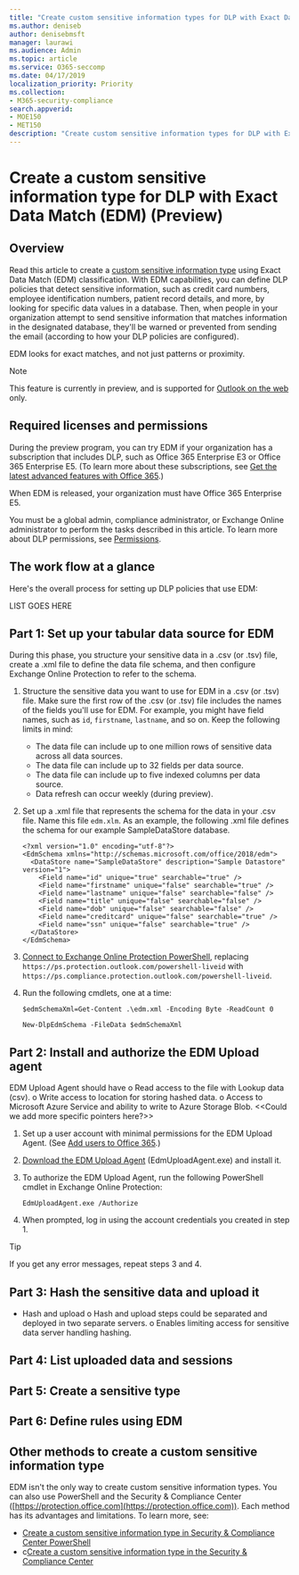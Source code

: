 ```yaml
---
title: "Create custom sensitive information types for DLP with Exact Data Match"
ms.author: deniseb
author: denisebmsft
manager: laurawi
ms.audience: Admin
ms.topic: article
ms.service: O365-seccomp
ms.date: 04/17/2019
localization_priority: Priority
ms.collection: 
- M365-security-compliance
search.appverid: 
- MOE150
- MET150
description: "Create custom sensitive information types for DLP with Exact Data Match."
---
```


# Create a custom sensitive information type for DLP with Exact Data Match (EDM) (Preview)

## Overview

Read this article to create a [custom sensitive information type](custom-sensitive-info-types.md) using Exact Data Match (EDM) classification. With EDM capabilities, you can define DLP policies that detect sensitive information, such as credit card numbers, employee identification numbers, patient record details, and more, by looking for specific data values in a database. Then, when people in your organization attempt to send sensitive information that matches information in the designated database, they'll be warned or prevented from sending the email (according to how your DLP policies are configured).

EDM looks for exact matches, and not just patterns or proximity.    

> [!NOTE]
> This feature is currently in preview, and is supported for [Outlook on the web](https://support.office.com/article/Compare-Outlook-for-PC-Outlook-on-the-web-and-Outlook-for-iOS-Android-b26a7bf5-0ac7-48ba-97af-984e0645dde5) only. 

## Required licenses and permissions

During the preview program, you can try EDM if your organization has a subscription that includes DLP, such as Office 365 Enterprise E3 or Office 365 Enterprise E5. (To learn more about these subscriptions, see [Get the latest advanced features with Office 365](https://products.office.com/business/compare-more-office-365-for-business-plans).)

When EDM is released, your organization must have Office 365 Enterprise E5.

You must be a global admin, compliance administrator, or Exchange Online administrator to perform the tasks described in this article. To learn more about DLP permissions, see [Permissions](data-loss-prevention-policies.md#permissions).

## The work flow at a glance

Here's the overall process for setting up DLP policies that use EDM:
 
LIST GOES HERE

## Part 1: Set up your tabular data source for EDM

During this phase, you structure your sensitive data in a .csv (or .tsv) file, create a .xml file to define the data file schema, and then configure Exchange Online Protection to refer to the schema.

1. Structure the sensitive data you want to use for EDM in a .csv (or .tsv) file. Make sure the first row of the .csv (or .tsv) file includes the names of the fields you'll use for EDM. For example, you might have field names, such as `id`, `firstname`, `lastname`, and so on. Keep the following limits in mind:

    - The data file can include up to one million rows of sensitive data across all data sources.
    - The data file can include up to 32 fields per data source.
    - The data file can include up to five indexed columns per data source.
    - Data refresh can occur weekly (during preview).

2. Set up a .xml file that represents the schema for the data in your .csv file. Name this file `edm.xlm`. As an example, the following .xml file defines the schema for our example SampleDataStore database.
    
    ```
    <?xml version="1.0" encoding="utf-8"?>
    <EdmSchema xmlns="http://schemas.microsoft.com/office/2018/edm">
      <DataStore name="SampleDataStore" description="Sample Datastore" version="1">
        <Field name="id" unique="true" searchable="true" />
        <Field name="firstname" unique="false" searchable="true" />
        <Field name="lastname" unique="false" searchable="false" />
        <Field name="title" unique="false" searchable="false" />
        <Field name="dob" unique="false" searchable="false" />
        <Field name="creditcard" unique="false" searchable="true" />
        <Field name="ssn" unique="false" searchable="true" />
      </DataStore>
    </EdmSchema>
    ```

3. [Connect to Exchange Online Protection PowerShell](https://docs.microsoft.com/powershell/exchange/exchange-eop/connect-to-exchange-online-protection-powershell?view=exchange-ps), replacing `https://ps.protection.outlook.com/powershell-liveid` with `https://ps.compliance.protection.outlook.com/powershell-liveid`.

3. Run the following cmdlets, one at a time:

    `$edmSchemaXml=Get-Content .\edm.xml -Encoding Byte -ReadCount 0`

    `New-DlpEdmSchema -FileData $edmSchemaXml`

## Part 2: Install and authorize the EDM Upload agent

EDM Upload Agent should have
o	Read access to the file with Lookup data (csv).
o	Write access to location for storing hashed data. 
o	Access to Microsoft Azure Service and ability to write to Azure Storage Blob.  <<Could we add more specific pointers here?>> 

1. Set up a user account with minimal permissions for the EDM Upload Agent. (See [Add users to Office 365](https://docs.microsoft.com/office365/admin/add-users/add-users?view=o365-worldwide).)

2. [Download the EDM Upload Agent](http://download.microsoft.com/download/C/6/2/C62C41B6-8585-4655-9D93-EAC61042AC51/EdmUploadAgent.msi) (EdmUploadAgent.exe) and install it.

3. To authorize the EDM Upload Agent, run the following PowerShell cmdlet in Exchange Online Protection:

    `EdmUploadAgent.exe /Authorize`

4. When prompted, log in using the account credentials you created in step 1. 

> [!TIP]
> If you get any error messages, repeat steps 3 and 4.

## Part 3: Hash the sensitive data and upload it

-	Hash and upload
o	Hash and upload steps could be separated and deployed in two separate servers.
o	Enables limiting access for sensitive data server handling hashing.



## Part 4: List uploaded data and sessions




## Part 5: Create a sensitive type

## Part 6: Define rules using EDM

## Other methods to create a custom sensitive information type

EDM isn't the only way to create custom sensitive information types. You can also use PowerShell and the Security & Compliance Center ([https://protection.office.com](https://protection.office.com)). Each method has its advantages and limitations. To learn more, see:
- [Create a custom sensitive information type in Security & Compliance Center PowerShell](create-a-custom-sensitive-information-type-in-scc-powershell.md)
- c[Create a custom sensitive information type in the Security & Compliance Center](create-a-custom-sensitive-information-type.md) 